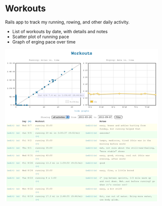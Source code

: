 # Workouts

Rails app to track my running, rowing, and other daily activity.

* List of workouts by date, with details and notes
* Scatter plot of running pace
* Graph of erging pace over time

![Screenshot](workouts.png?raw=true)
